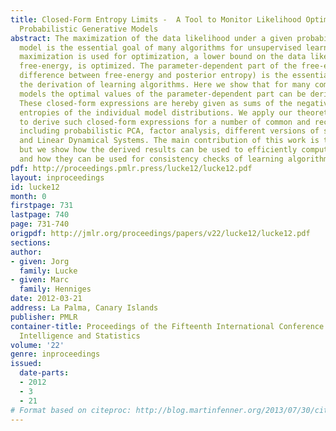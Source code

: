 ```yaml
---
title: Closed-Form Entropy Limits -  A Tool to Monitor Likelihood Optimization of
  Probabilistic Generative Models
abstract: The maximization of the data likelihood under a given probabilistic generative
  model is the essential goal of many algorithms for unsupervised learning. If expectation
  maximization is used for optimization, a lower bound on the data likelihood, the
  free-energy, is optimized. The parameter-dependent part of the free-energy (the
  difference between free-energy and posterior entropy) is the essential entity in
  the derivation of learning algorithms. Here we show that for many common generative
  models the optimal values of the parameter-dependent part can be derived in closed-form.
  These closed-form expressions are hereby given as sums of the negative (differential)
  entropies of the individual model distributions. We apply our theoretical results
  to derive such closed-form expressions for a number of common and recent models,
  including probabilistic PCA, factor analysis, different versions of sparse coding,
  and Linear Dynamical Systems. The main contribution of this work is theoretical
  but we show how the derived results can be used to efficiently compute free-energies,
  and how they can be used for consistency checks of learning algorithms.
pdf: http://proceedings.pmlr.press/lucke12/lucke12.pdf
layout: inproceedings
id: lucke12
month: 0
firstpage: 731
lastpage: 740
page: 731-740
origpdf: http://jmlr.org/proceedings/papers/v22/lucke12/lucke12.pdf
sections: 
author:
- given: Jorg
  family: Lucke
- given: Marc
  family: Henniges
date: 2012-03-21
address: La Palma, Canary Islands
publisher: PMLR
container-title: Proceedings of the Fifteenth International Conference on Artificial
  Intelligence and Statistics
volume: '22'
genre: inproceedings
issued:
  date-parts:
  - 2012
  - 3
  - 21
# Format based on citeproc: http://blog.martinfenner.org/2013/07/30/citeproc-yaml-for-bibliographies/
---
```


